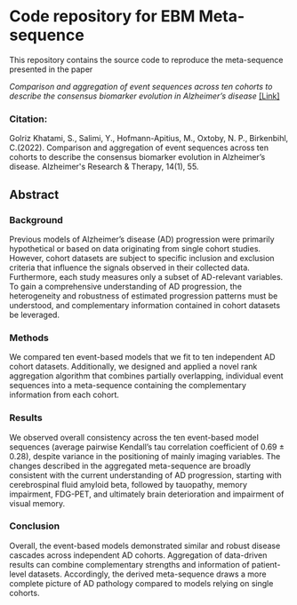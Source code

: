 # Code repository for EBM Meta-sequence
This repository contains the source code to reproduce the meta-sequence presented in the paper 

*Comparison and aggregation of event sequences across ten cohorts to describe the consensus biomarker evolution in Alzheimer’s disease* [\[Link\]](https://doi.org/10.1186/s13195-022-01001-y)

### Citation: 
Golriz Khatami, S., Salimi, Y., Hofmann-Apitius, M., Oxtoby, N. P., Birkenbihl, C.(2022). Comparison and aggregation of event sequences across ten cohorts to describe the consensus biomarker evolution in Alzheimer’s disease. Alzheimer's Research & Therapy, 14(1), 55.

## Abstract
### Background
Previous models of Alzheimer’s disease (AD) progression were primarily hypothetical or based on data originating from single cohort studies. However, cohort datasets are subject to specific inclusion and exclusion criteria that influence the signals observed in their collected data. Furthermore, each study measures only a subset of AD-relevant variables. To gain a comprehensive understanding of AD progression, the heterogeneity and robustness of estimated progression patterns must be understood, and complementary information contained in cohort datasets be leveraged.

### Methods
We compared ten event-based models that we fit to ten independent AD cohort datasets. Additionally, we designed and applied a novel rank aggregation algorithm that combines partially overlapping, individual event sequences into a meta-sequence containing the complementary information from each cohort.

### Results
We observed overall consistency across the ten event-based model sequences (average pairwise Kendall’s tau correlation coefficient of 0.69 ± 0.28), despite variance in the positioning of mainly imaging variables. The changes described in the aggregated meta-sequence are broadly consistent with the current understanding of AD progression, starting with cerebrospinal fluid amyloid beta, followed by tauopathy, memory impairment, FDG-PET, and ultimately brain deterioration and impairment of visual memory.

### Conclusion
Overall, the event-based models demonstrated similar and robust disease cascades across independent AD cohorts. Aggregation of data-driven results can combine complementary strengths and information of patient-level datasets. Accordingly, the derived meta-sequence draws a more complete picture of AD pathology compared to models relying on single cohorts.

